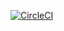 [![CircleCI](https://circleci.com/gh/koechkevin/my-app.svg?style=svg)](https://circleci.com/gh/koechkevin/my-app)


